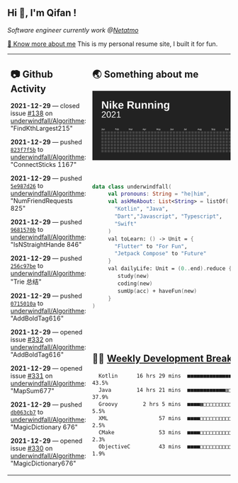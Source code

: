 <h2> Hi 👋, I'm Qifan ! </h2>
<p><em>Software engineer currently work @<a href="https://www.netatmo.com">Netatmo</a>
</em></p><p><a href="https://qifanyang.com/resume" target="_blank"> 🔭 Know more about me</a> This is my personal resume site, I built it for fun.</p>
<table><tr><td valign="top" rowspan="2">

 ## 📷 Github Activity
 <!-- githubActivity starts -->
  **2021-12-29** — closed issue [#138](https://api.github.com/repos/underwindfall/Algorithme/issues/138) on [underwindfall/Algorithme](https://api.github.com/repos/underwindfall/Algorithme): "FindKthLargest215"

  **2021-12-29** — pushed [`823f7f5b`](https://github.com/underwindfall/Algorithme/commit/823f7f5b2717084e3615323a4a1bda83b3364354) to [underwindfall/Algorithme](https://api.github.com/repos/underwindfall/Algorithme): "ConnectSticks 1167"

  **2021-12-29** — pushed [`5e987d26`](https://github.com/underwindfall/Algorithme/commit/5e987d266f5133b5a258ce8557b35e2bf10e0cdd) to [underwindfall/Algorithme](https://api.github.com/repos/underwindfall/Algorithme): "NumFriendRequests 825"

  **2021-12-29** — pushed [`9681570b`](https://github.com/underwindfall/Algorithme/commit/9681570bf4c18eb6764c299da2f376819d5f3daa) to [underwindfall/Algorithme](https://api.github.com/repos/underwindfall/Algorithme): "IsNStraightHande 846"

  **2021-12-29** — pushed [`256c97be`](https://github.com/underwindfall/Algorithme/commit/256c97beb8c9be8a4956f2af2dee3d9fcfc98be1) to [underwindfall/Algorithme](https://api.github.com/repos/underwindfall/Algorithme): "Trie 总结"

  **2021-12-29** — pushed [`0715010a`](https://github.com/underwindfall/Algorithme/commit/0715010ac81f10bf78d3fb5889804789f203c51d) to [underwindfall/Algorithme](https://api.github.com/repos/underwindfall/Algorithme): "AddBoldTag616"

  **2021-12-29** — opened issue [#332](https://api.github.com/repos/underwindfall/Algorithme/issues/332) on [underwindfall/Algorithme](https://api.github.com/repos/underwindfall/Algorithme): "AddBoldTag616"

  **2021-12-29** — opened issue [#331](https://api.github.com/repos/underwindfall/Algorithme/issues/331) on [underwindfall/Algorithme](https://api.github.com/repos/underwindfall/Algorithme): "MapSum677"

  **2021-12-29** — pushed [`db063cb7`](https://github.com/underwindfall/Algorithme/commit/db063cb79a1ed38912be989f1edd35791017d05b) to [underwindfall/Algorithme](https://api.github.com/repos/underwindfall/Algorithme): "MagicDictionary 676"

  **2021-12-29** — opened issue [#330](https://api.github.com/repos/underwindfall/Algorithme/issues/330) on [underwindfall/Algorithme](https://api.github.com/repos/underwindfall/Algorithme): "MagicDictionary676"
 <!-- githubActivity ends -->
 </td><td valign="top">

 ## 🌏 Something about me
 <!-- profile starts -->
 <a href="https://github.com/underwindfall" width="100%">
   <img src="https://github.com/underwindfall/GitHubPoster/blob/main/examples/nike.svg"/>
 </a>
 <br/>
 <br/>
 <br/>

 ```kotlin
 data class underwindfall(
      val pronouns: String = "he|him",
      val askMeAbout: List<String> = listOf(
        "Kotlin", "Java",
        "Dart","Javascript", "Typescript",
        "Swift"
      )
      val toLearn: () -> Unit = {
        "Flutter" to "For Fun",
        "Jetpack Compose" to "Future"
      }
      val dailyLife: Unit = (0..end).reduce { acc, new ->
         study(new)
         coding(new)
         sumUp(acc) + haveFun(new)
      }
 )
 ```
 <!-- profile ends -->
 </td></tr><tr><td valign="top">

 ## 🏊‍♂️ <a href="https://gist.github.com/underwindfall/377ee88ba1fabd1e93516e48ca9c61eb" target="_blank">Weekly Development Breakdown</a>
  <!-- codeTime starts -->
  ```text
    Kotlin      16 hrs 29 mins  ■■■■■■■■■■■■■■□□□□□□□□□□  43.5%
    Java        14 hrs 21 mins  ■■■■■■■■■■■■▥□□□□□□□□□□□  37.9%
    Groovy        2 hrs 5 mins  ■■■■▦□□□□□□□□□□□□□□□□□□□   5.5%
    XML                57 mins  ■■■■□□□□□□□□□□□□□□□□□□□□   2.5%
    CMake              53 mins  ■■■■□□□□□□□□□□□□□□□□□□□□   2.3%
    ObjectiveC         43 mins  ■■■■□□□□□□□□□□□□□□□□□□□□   1.9%
  ```
  <!-- codeTime starts -->
  </td></tr></table>
